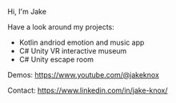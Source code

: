 Hi, I'm Jake

Have a look around my projects:
- Kotlin andriod emotion and music app
- C# Unity VR interactive museum
- C# Unity escape room

Demos: https://www.youtube.com/@jakeknox

Contact: https://www.linkedin.com/in/jake-knox/

<!---
Jake-Knox/Jake-Knox is a ✨ special ✨ repository because its `README.md` (this file) appears on your GitHub profile.
You can click the Preview link to take a look at your changes.

- 👋 Hi, I’m @Jake-Knox
- 👀 I’m interested in mobile, web and C# development
- 🌱 I’m currently learning Swift, C++ and React
- 💞️ I’m looking for remote development opertunities based in Greater Manchester
- 📫 How to reach me - https://www.linkedin.com/in/jake-knox/

--->
